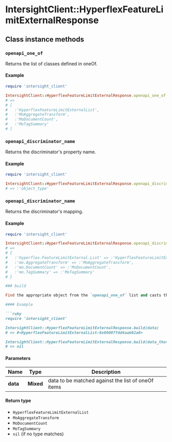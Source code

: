# IntersightClient::HyperflexFeatureLimitExternalResponse

## Class instance methods

### `openapi_one_of`

Returns the list of classes defined in oneOf.

#### Example

```ruby
require 'intersight_client'

IntersightClient::HyperflexFeatureLimitExternalResponse.openapi_one_of
# =>
# [
#   :'HyperflexFeatureLimitExternalList',
#   :'MoAggregateTransform',
#   :'MoDocumentCount',
#   :'MoTagSummary'
# ]
```

### `openapi_discriminator_name`

Returns the discriminator's property name.

#### Example

```ruby
require 'intersight_client'

IntersightClient::HyperflexFeatureLimitExternalResponse.openapi_discriminator_name
# => :'object_type'
```

### `openapi_discriminator_name`

Returns the discriminator's mapping.

#### Example

```ruby
require 'intersight_client'

IntersightClient::HyperflexFeatureLimitExternalResponse.openapi_discriminator_mapping
# =>
# {
#   :'hyperflex.FeatureLimitExternal.List' => :'HyperflexFeatureLimitExternalList',
#   :'mo.AggregateTransform' => :'MoAggregateTransform',
#   :'mo.DocumentCount' => :'MoDocumentCount',
#   :'mo.TagSummary' => :'MoTagSummary'
# }

### build

Find the appropriate object from the `openapi_one_of` list and casts the data into it.

#### Example

```ruby
require 'intersight_client'

IntersightClient::HyperflexFeatureLimitExternalResponse.build(data)
# => #<HyperflexFeatureLimitExternalList:0x00007fdd4aab02a0>

IntersightClient::HyperflexFeatureLimitExternalResponse.build(data_that_doesnt_match)
# => nil
```

#### Parameters

| Name | Type | Description |
| ---- | ---- | ----------- |
| **data** | **Mixed** | data to be matched against the list of oneOf items |

#### Return type

- `HyperflexFeatureLimitExternalList`
- `MoAggregateTransform`
- `MoDocumentCount`
- `MoTagSummary`
- `nil` (if no type matches)

